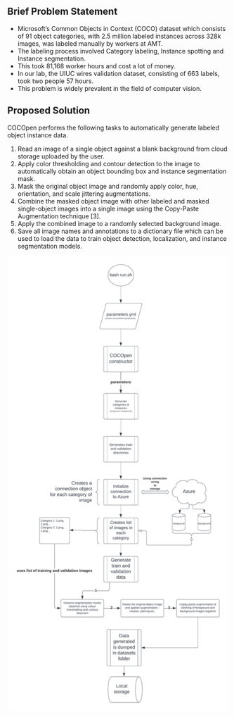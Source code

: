 ## **Brief Problem Statement**
- Microsoft’s Common Objects in Context (COCO) dataset which consists of 91 object categories, with 2.5 million labeled instances across 328k images, was labeled manually by workers at AMT.
- The labeling process involved Category labeling, Instance spotting and Instance segmentation.
- This took 81,168 worker hours and cost a lot of money.
- In our lab, the UIUC wires validation dataset, consisting of 663 labels, took two people 57 hours.
- This problem is widely prevalent in the field of computer vision.

## **Proposed Solution**

COCOpen performs the following tasks to automatically generate labeled object instance data.

1. Read an image of a single object against a blank background from cloud storage uploaded by the user.
2. Apply color thresholding and contour detection to the image to automatically obtain an object bounding box and instance segmentation mask.
3. Mask the original object image and randomly apply color, hue, orientation, and scale jittering augmentations.
4. Combine the masked object image with other labeled and masked single-object images into a single image using the Copy-Paste Augmentation technique [3].
5. Apply the combined image to a randomly selected background image.
6. Save all image names and annotations to a dictionary file which can be used to load the data to train object detection, localization, and instance segmentation models.

<p align="center">
  <img src="https://github.com/RMDLO/COCOpen-OpenCV/blob/976083972a07d0fecb5fe4c5c0e6d16d73c7df46/docs/images/COCOpen.png?raw=true" width="500" title="COCOpen Workflow">
</p>